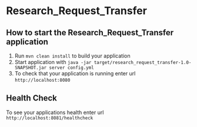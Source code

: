 # Research_Request_Transfer

How to start the Research_Request_Transfer application
---

1. Run `mvn clean install` to build your application
1. Start application with `java -jar target/research_request_transfer-1.0-SNAPSHOT.jar server config.yml`
1. To check that your application is running enter url `http://localhost:8080`

Health Check
---

To see your applications health enter url `http://localhost:8081/healthcheck`

